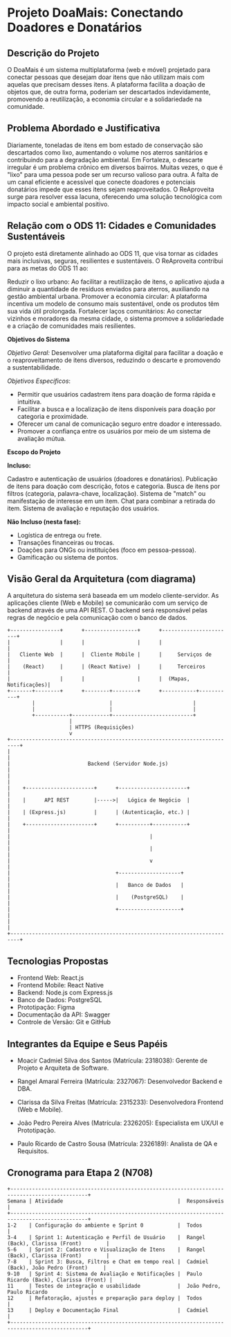 # Projeto DoaMais: Conectando Doadores e Donatários

## Descrição do Projeto 

O DoaMais é um sistema multiplataforma (web e móvel) projetado para conectar pessoas que desejam doar itens que não utilizam mais com aquelas que precisam desses itens.  A plataforma facilita a doação de objetos que, de outra forma, poderiam ser descartados indevidamente, promovendo a reutilização, a economia circular e a solidariedade na comunidade.


## Problema Abordado e Justificativa 

Diariamente, toneladas de itens em bom estado de conservação são descartados como lixo, aumentando o volume nos aterros sanitários e contribuindo para a degradação ambiental. Em Fortaleza, o descarte irregular é um problema crônico em diversos bairros.  Muitas vezes, o que é "lixo" para uma pessoa pode ser um recurso valioso para outra. A falta de um canal eficiente e acessível que conecte doadores e potenciais donatários impede que esses itens sejam reaproveitados. O ReAproveita surge para resolver essa lacuna, oferecendo uma solução tecnológica com impacto social e ambiental positivo. 



## Relação com o ODS 11: Cidades e Comunidades Sustentáveis 

O projeto está diretamente alinhado ao ODS 11, que visa tornar as cidades mais inclusivas, seguras, resilientes e sustentáveis.  O ReAproveita contribui para as metas do ODS 11 ao:


Reduzir o lixo urbano: Ao facilitar a reutilização de itens, o aplicativo ajuda a diminuir a quantidade de resíduos enviados para aterros, auxiliando na gestão ambiental urbana. 
Promover a economia circular: A plataforma incentiva um modelo de consumo mais sustentável, onde os produtos têm sua vida útil prolongada.
Fortalecer laços comunitários: Ao conectar vizinhos e moradores da mesma cidade, o sistema promove a solidariedade e a criação de comunidades mais resilientes.


**Objetivos do Sistema**

*Objetivo Geral:* Desenvolver uma plataforma digital para facilitar a doação e o reaproveitamento de itens diversos, reduzindo o descarte e promovendo a sustentabilidade.

*Objetivos Específicos*:

* Permitir que usuários cadastrem itens para doação de forma rápida e intuitiva.
* Facilitar a busca e a localização de itens disponíveis para doação por categoria e proximidade.
* Oferecer um canal de comunicação seguro entre doador e interessado.
* Promover a confiança entre os usuários por meio de um sistema de avaliação mútua.


**Escopo do Projeto**

**Incluso:**

Cadastro e autenticação de usuários (doadores e donatários).
Publicação de itens para doação com descrição, fotos e categoria.
Busca de itens por filtros (categoria, palavra-chave, localização).
Sistema de "match" ou manifestação de interesse em um item.
Chat para combinar a retirada do item.
Sistema de avaliação e reputação dos usuários.

**Não Incluso (nesta fase):**

* Logística de entrega ou frete.
* Transações financeiras ou trocas.
* Doações para ONGs ou instituições (foco em pessoa-pessoa).
* Gamificação ou sistema de pontos.


## Visão Geral da Arquitetura (com diagrama) 


A arquitetura do sistema será baseada em um modelo cliente-servidor. As aplicações cliente (Web e Mobile) se comunicarão com um serviço de backend através de uma API REST. O backend será responsável pelas regras de negócio e pela comunicação com o banco de dados.

``` inicio diagrama
+----------------+      +-----------------+      +-----------------------+
|                |      |                 |      |                       |
|   Cliente Web  |      |  Cliente Mobile |      |     Serviços de       |
|    (React)     |      | (React Native)  |      |     Terceiros         |
|                |      |                 |      |  (Mapas, Notificações)|
+-------+--------+      +--------+--------+      +-----------+-----------+
        |                        |                          |
        |                        |                          |
        +-----------+------------+--------------------------+
                    |
                    | HTTPS (Requisições)
                    v
+-------------------------------------------------------------------------+
|                                                                         |
|                         Backend (Servidor Node.js)                      |
|                                                                         |
|    +----------------------+      +----------------------+               |
|    |      API REST        |----->|   Lógica de Negócio  |               |
|    | (Express.js)         |      | (Autenticação, etc.) |               |
|    +----------------------+      +----------+-----------+               |
|                                             |                           |
|                                             |                           |
|                                             v                           |
|                                  +--------------------+                 |
|                                  |   Banco de Dados   |                 |
|                                  |    (PostgreSQL)    |                 |
|                                  +--------------------+                 |
|                                                                         |
+-------------------------------------------------------------------------+
```


## Tecnologias Propostas 


* Frontend Web: React.js
* Frontend Mobile: React Native
* Backend: Node.js com Express.js
* Banco de Dados: PostgreSQL
* Prototipação: Figma 
* Documentação da API: Swagger 
* Controle de Versão: Git e GitHub


## Integrantes da Equipe e Seus Papéis


* Moacir Cadmiel Silva dos Santos (Matrícula: 2318038): Gerente de Projeto e Arquiteta de Software.

* Rangel Amaral Ferreira (Matrícula: 2327067): Desenvolvedor Backend e DBA.

* Clarissa da Silva Freitas (Matrícula: 2315233): Desenvolvedora Frontend (Web e Mobile).

* João Pedro Pereira Alves (Matrícula: 2326205): Especialista em UX/UI e Prototipação.

* Paulo Ricardo de Castro Sousa (Matrícula: 2326189): Analista de QA e Requisitos.



## Cronograma para Etapa 2 (N708)
```
+-----------------------------------------------------------------------------------------------+
Semana | Atividade                                     |  Responsáveis                           |
+-----------------------------------------------------------------------------------------------+
1-2    | Configuração do ambiente e Sprint 0           |  Todos                                  |
3-4    | Sprint 1: Autenticação e Perfil de Usuário    |  Rangel (Back), Clarissa (Front)        |
5-6    | Sprint 2: Cadastro e Visualização de Itens    |  Rangel (Back), Clarissa (Front)        |
7-8    | Sprint 3: Busca, Filtros e Chat em tempo real |  Cadmiel (Back), João Pedro (Front)     |
9-10   | Sprint 4: Sistema de Avaliação e Notificações |  Paulo Ricardo (Back), Clarissa (Front) |
11     | Testes de integração e usabilidade            |  João Pedro, Paulo Ricardo              |
12     | Refatoração, ajustes e preparação para deploy |  Todos                                  |
13     | Deploy e Documentação Final                   |  Cadmiel                                |  
+-----------------------------------------------------------------------------------------------+
```
